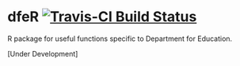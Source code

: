 # dfeR  [![Travis-CI Build Status](https://travis-ci.org/DFEAGILEDEVOPS/dfeR.svg?branch=master)](https://travis-ci.org/DFEAGILEDEVOPS/dfeR)

R package for useful functions specific to Department for Education.

[Under Development]
